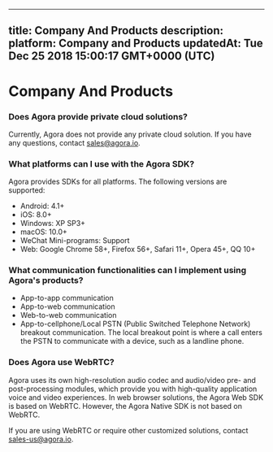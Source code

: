 
---
title: Company And Products
description: 
platform: Company and Products
updatedAt: Tue Dec 25 2018 15:00:17 GMT+0000 (UTC)
---
# Company And Products
### Does Agora provide private cloud solutions?

Currently, Agora does not provide any private cloud solution. If you have any questions, contact sales@agora.io.

### What platforms can I use with the Agora SDK?

Agora provides SDKs for all platforms. The following versions are supported:

* Android: 4.1+
* iOS: 8.0+
* Windows: XP SP3+
* macOS: 10.0+
* WeChat Mini-programs: Support
* Web: Google Chrome 58+, Firefox 56+, Safari 11+, Opera 45+, QQ 10+

### What communication functionalities can I implement using Agora's products?

* App-to-app communication
* App-to-web communication
* Web-to-web communication
* App-to-cellphone/Local PSTN (Public Switched Telephone Network) breakout communication. The local breakout point is where a call enters the PSTN to communicate with a device, such as a landline phone.

### Does Agora use WebRTC?

Agora uses its own high-resolution audio codec and audio/video pre- and post-processing modules, which provide you with high-quality application voice and video experiences. In web browser solutions, the Agora Web SDK is based on WebRTC. However, the Agora Native SDK is not based on WebRTC.

If you are using WebRTC or require other customized solutions, contact sales-us@agora.io.
